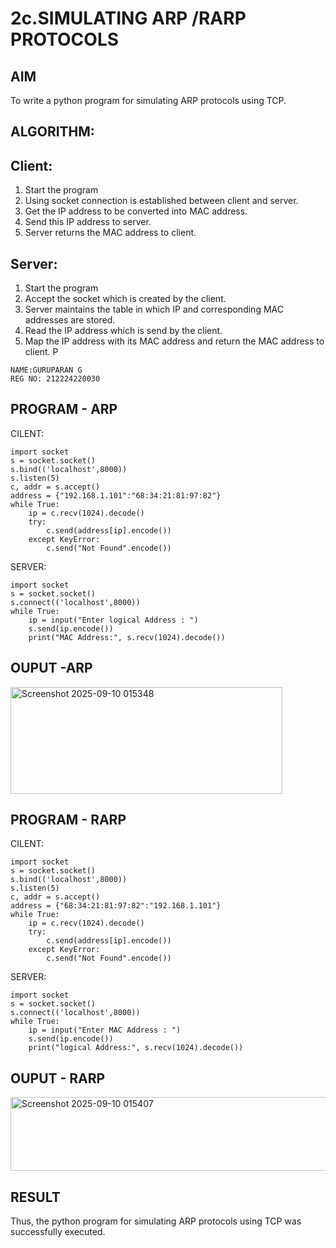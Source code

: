# 2c.SIMULATING ARP /RARP PROTOCOLS
## AIM
To write a python program for simulating ARP protocols using TCP.
## ALGORITHM:
## Client:
1. Start the program
2. Using socket connection is established between client and server.
3. Get the IP address to be converted into MAC address.
4. Send this IP address to server.
5. Server returns the MAC address to client.
## Server:
1. Start the program
2. Accept the socket which is created by the client.
3. Server maintains the table in which IP and corresponding MAC addresses are
stored.
4. Read the IP address which is send by the client.
5. Map the IP address with its MAC address and return the MAC address to client.
P

```
NAME:GURUPARAN G
REG NO: 212224220030
```


## PROGRAM - ARP

CILENT:

```
import socket
s = socket.socket()
s.bind(('localhost',8000))
s.listen(5)
c, addr = s.accept()
address = {"192.168.1.101":"68:34:21:81:97:82"}
while True:
    ip = c.recv(1024).decode()
    try:
        c.send(address[ip].encode())
    except KeyError:
        c.send("Not Found".encode())
```

SERVER:

```
import socket
s = socket.socket()
s.connect(('localhost',8000))
while True:
    ip = input("Enter logical Address : ")
    s.send(ip.encode())
    print("MAC Address:", s.recv(1024).decode())
```

## OUPUT -ARP

<img width="435" height="171" alt="Screenshot 2025-09-10 015348" src="https://github.com/user-attachments/assets/ef9ff2a1-3a36-4d78-90a2-f2c249ce8cb7" />



## PROGRAM - RARP

CILENT:

````
import socket
s = socket.socket()
s.bind(('localhost',8000))
s.listen(5)
c, addr = s.accept()
address = {"68:34:21:81:97:82":"192.168.1.101"}
while True:
    ip = c.recv(1024).decode()
    try:
        c.send(address[ip].encode())
    except KeyError:
        c.send("Not Found".encode())
````

SERVER:

```
import socket
s = socket.socket()
s.connect(('localhost',8000))
while True:
    ip = input("Enter MAC Address : ")
    s.send(ip.encode())
    print("logical Address:", s.recv(1024).decode())
```

## OUPUT - RARP

<img width="901" height="118" alt="Screenshot 2025-09-10 015407" src="https://github.com/user-attachments/assets/0964ac7d-f8ea-4862-809a-5f06437d1fff" />

## RESULT
Thus, the python program for simulating ARP protocols using TCP was successfully 
executed.
